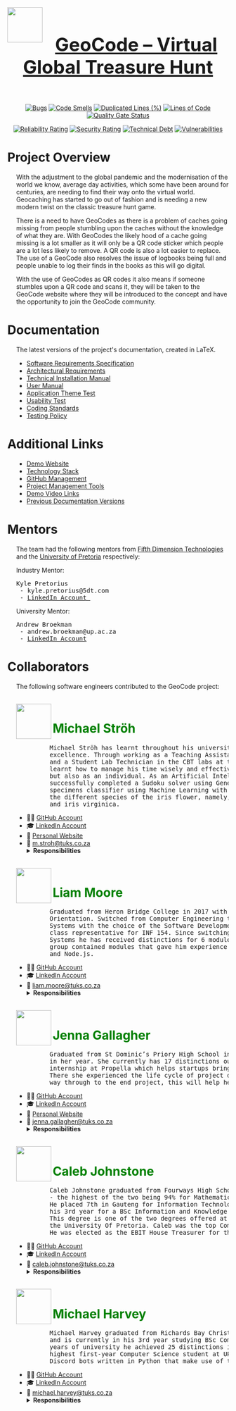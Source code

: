 <div align="center">
  <img align="left" width="80" src="https://user-images.githubusercontent.com/39992590/136713126-4d74b8ff-1b54-473f-a109-7a03cf665f6e.png">
</div>
<h1 align="center" style="color:green; font-size: 300%;" > <a href="https://geocodeapp.tech">GeoCode – Virtual Global Treasure Hunt </a></h1>

<br>
<div align="center">


[![Bugs](https://sonarcloud.io/api/project_badges/measure?project=COS301-SE-2021_GeoCode&metric=bugs)](https://sonarcloud.io/dashboard?id=COS301-SE-2021_GeoCode)
[![Code Smells](https://sonarcloud.io/api/project_badges/measure?project=COS301-SE-2021_GeoCode&metric=code_smells)](https://sonarcloud.io/dashboard?id=COS301-SE-2021_GeoCode)
[![Duplicated Lines (%)](https://sonarcloud.io/api/project_badges/measure?project=COS301-SE-2021_GeoCode&metric=duplicated_lines_density)](https://sonarcloud.io/dashboard?id=COS301-SE-2021_GeoCode)
[![Lines of Code](https://sonarcloud.io/api/project_badges/measure?project=COS301-SE-2021_GeoCode&metric=ncloc)](https://sonarcloud.io/dashboard?id=COS301-SE-2021_GeoCode)
[![Quality Gate Status](https://sonarcloud.io/api/project_badges/measure?project=COS301-SE-2021_GeoCode&metric=alert_status)](https://sonarcloud.io/dashboard?id=COS301-SE-2021_GeoCode)

</div>
<div align="center">

[![Reliability Rating](https://sonarcloud.io/api/project_badges/measure?project=COS301-SE-2021_GeoCode&metric=reliability_rating)](https://sonarcloud.io/dashboard?id=COS301-SE-2021_GeoCode)
[![Security Rating](https://sonarcloud.io/api/project_badges/measure?project=COS301-SE-2021_GeoCode&metric=security_rating)](https://sonarcloud.io/dashboard?id=COS301-SE-2021_GeoCode)
[![Technical Debt](https://sonarcloud.io/api/project_badges/measure?project=COS301-SE-2021_GeoCode&metric=sqale_index)](https://sonarcloud.io/dashboard?id=COS301-SE-2021_GeoCode)
[![Vulnerabilities](https://sonarcloud.io/api/project_badges/measure?project=COS301-SE-2021_GeoCode&metric=vulnerabilities)](https://sonarcloud.io/dashboard?id=COS301-SE-2021_GeoCode)

</div>

<!---

[![Coverage Status](https://coveralls.io/repos/github/COS301-SE-2021/GeoCode/badge.svg?branch=master)](https://coveralls.io/github/COS301-SE-2021/GeoCode?branch=master)
[![Total Views]](https://hitcounter.pythonanywhere.com/count/tag.svg?url=https://github.com/COS301-SE-2021/GeoCode.svg)
[![Build Status](https://github.com/COS301-SE-2021/GeoCode/workflows/{workflowName}/badge.svg)](https://github.com/COS301-SE-2021/GeoCode/actions)
[![Requirements](https://img.shields.io/requires/github/COS301-SE-2021/GeoCode)](https://img.shields.io/requires/github/COS301-SE-2021/GeoCode)

-->

# Project Overview

<div style="margin-left: 4%">

With the adjustment to the global pandemic and the modernisation of the world we know, average day activities, which some have been around for centuries, are needing to find their way onto the virtual world. Geocaching has started to go out of fashion and is needing a new modern twist on the classic treasure hunt game.

There is a need to have GeoCodes as there is a problem of caches going missing from people stumbling upon the caches without the knowledge of what they are. With GeoCodes the likely hood of a cache going missing is a lot smaller as it will only be a QR code sticker which people are a lot less likely to remove. A QR code is also a lot easier to replace. The use of a GeoCode also resolves the issue of logbooks being full and people unable to log their finds in the books as this will go digital.

With the use of GeoCodes as QR codes it also means if someone stumbles upon a QR code and scans it, they will be taken to the GeoCode website where they will be introduced to the concept and have the opportunity to join the GeoCode community.

</div>

# Documentation

<div style="margin-left: 4%">
	
The latest versions of the project's documentation, created in LaTeX.

* <a href="https://www.overleaf.com/read/tpdxjjnhsxxq"> Software Requirements Specification </a>
* <a href="https://www.overleaf.com/read/yvhjyygymzdn">Architectural Requirements</a>
* <a href="https://www.overleaf.com/read/kggjdjzsptbh">Technical Installation Manual</a>
* <a href="https://www.overleaf.com/read/kyrfcgymmnng">User Manual</a>
* <a href="https://www.overleaf.com/read/hpvhpdhpscwz">Application Theme Test</a>
* <a href="https://www.overleaf.com/read/fwdbkgqbjfnf">Usability Test</a>
* <a href="https://www.overleaf.com/read/byjsbnwxcgnm"> Coding Standards </a>
* <a href="https://www.overleaf.com/read/nmvtrtfmjtrh"> Testing Policy </a>

</div>

# Additional Links

<div style="margin-left: 4%">

- [Demo Website](https://cos301-se-2021.github.io/GeoCode)
- [Technology Stack](docs/Technology_Stack.md)
- [GitHub Management](docs/GitHub_Management.md)
- [Project Management Tools](docs/Project_Management_Tools.md)
- [Demo Video Links](docs/Demo_Video_Links.md)
- [Previous Documentation Versions](docs/Previous_Documentation_Versions.md)

</div>

# Mentors

<div style="margin-left: 4%">

The team had the following mentors from <a href="https://5dt.com/"> Fifth Dimension Technologies </a> and the <a href="https://www.up.ac.za/"> University of Pretoria</a> respectively:

Industry Mentor:
<pre>
Kyle Pretorius
 - kyle.pretorius@5dt.com
 - <a href="https://www.linkedin.com/in/kyle-pretorius-1880a8160/">LinkedIn Account </a>
</pre>

University Mentor:
<pre>
Andrew Broekman
 - andrew.broekman@up.ac.za
 - <a href="https://www.linkedin.com/in/andrewbroekman/">LinkedIn Account</a>
</pre>

</div>

# Collaborators

<div style="margin-left: 4%">

The following software engineers contributed to the GeoCode project:

<br/>
<img align="left" width="80" src="https://user-images.githubusercontent.com/39992590/136713416-05aa6fc3-717f-4b63-be63-18f50543022f.jpg">
<h1 style="color:green; font-size: 200%;" > Michael Ströh </h1>

   <pre>
         Michael Ströh has learnt throughout his university career that perseverance leads to
         excellence. Through working as a Teaching Assistant for COS 212 (Data Structures)
         and a Student Lab Technician in the CBT labs at the University Of Pretoria he has
         learnt how to manage his time wisely and effectively communicate not only as a team
         but also as an individual. As an Artificial Intelligence project Michael Ströh 
         successfully completed a Sudoku solver using Generic Algorithms and a flower 
         specimens classifier using Machine Learning with back propagation to identify 
         the different species of the iris flower, namely, iris setosa, iris versicolour 
         and iris virginica.
</pre>

* :man_technologist: <a href="https://github.com/Michael-Stroh"> GitHub Account </a>
* :mortar_board: <a href="https://www.linkedin.com/in/stroh-michael"> LinkedIn Account </a>
* :wave: <a href="https://michael-stroh.github.io/myCV/"> Personal Website </a>
* :email: m.stroh@tuks.co.za
   <details>
       <summary><b> Responsibilities </b></summary>
       <pre>
           - GitHub Readme creation and maintenance.
           - Documentation: 
              - Coding Standards
              - Software Requirements Specification
              - Architecture Requirements and Design Specifications
              - Testing Policy
           - Backend:
              - GeoCode Subsystem
              - System Optimization
              - Events Subsystem
		   - Testing and researched frameworks:
              - Unit Testing
              - Integration Testing
              - Jmeter
              - Sonar
              - Mockito
</pre>
   </details>


<br/>
<img align="left" width="80" src="https://user-images.githubusercontent.com/39992590/136713414-dda2cefb-7b9a-4d9f-aabc-19394d69e5cb.jpg">
<h1 style="color:green; font-size: 200%;" > Liam Moore </h1>


  <pre>
         Graduated from Heron Bridge College in 2017 with a distinction for both IT and Life
         Orientation. Switched from Computer Engineering to a BSc Information and Knowledge
         Systems with the choice of the Software Development elective group in 2019. He was the
         class representative for INF 154. Since switching to BSc Information and Knowledge
         Systems he has received distinctions for 6 modules. The Software Development elective
         group contained modules that gave him experience with C#, C# entity framework, .NET
         and Node.js.
</pre>


* :man_technologist: <a href="https://github.com/NitronBiohazard"> GitHub Account</a>
* :mortar_board: <a href="https://www.linkedin.com/in/liam-moore-410004210/"> LinkedIn  Account </a>
* :email: liam.moore@tuks.co.za
   <details>
       <summary><b> Responsibilities </b></summary>
       <pre>
           - Documentation: 
              - Software Requirements Specification
              - Architecture Requirements and Design Specifications
           - Backend: 
              - Mission Subsystem
              - LeaderBoard Subsystem
              - Events Subsystem extension for Blockly
              - Collectable Subsystem and the design patterns (Decorator and Factory patterns)
           - Usability Testing: Conducting Usability Testing
</pre>
   </details>
	

<br/>
<img align="left" width="80" src="https://user-images.githubusercontent.com/39992590/136713405-9f0d8938-aa24-4b74-bc17-d3c9b4f6fa82.jpg">
<h1 style="color:green; font-size: 200%;" > Jenna Gallagher </h1>

  <pre>
         Graduated from St Dominic’s Priory High School in 2018 with 5 distinctions and 3rd
         in her year. She currently has 17 distinctions out of 23 modules. Jenna has done an
         internship at Propella which helps startups bring their ideas to life through technology.
         There she experienced the life cycle of project development from meeting a client all the
         way through to the end project, this will help her in leading the capstone project.
</pre>

* :woman_technologist: <a href="https://github.com/JennaLynGallagher/JennaLynGallagher"> GitHub Account </a>
* :mortar_board: <a href="www.linkedin.com/in/jenna-gallagher-a79149204"> LinkedIn  Account </a>
* :wave: <a href="https://jennalyngallagher.github.io/"> Personal Website </a>
* :email: jenna.gallagher@tuks.co.za
   <details>
       <summary><b> Responsibilities </b></summary>
       <pre>
           - Documentation: 
              - Software Requirements Specification
              - Architecture Requirements and Design Specifications
              - User Manual
           - Frontend: 
              - Explore tabs Pages 
              - Events tabs Pages
              - Profile tabs Pages
              - Blockly Pages
              - QR Code Creation
           - Usability Testing: 
              - Colour Scheme Test.
              - Usability Test document.
       </pre>
   </details>

<br/>
<img align="left" width="80" src="https://user-images.githubusercontent.com/39992590/136713398-3c3662de-2dd3-4a5f-9fee-5862591f1c60.jpg">
<h1 style="color:green; font-size: 200%;" > Caleb Johnstone </h1>

  <pre>
         Caleb Johnstone graduated from Fourways High School in 2018, achieving 4 distinctions
         - the highest of the two being 94% for Mathematics and 96% for Information Technology.
         He placed 7th in Gauteng for Information Technology. Caleb is currently studying in
         his 3rd year for a BSc Information and Knowledge Systems, specialising in Data Science.
         This degree is one of the two degrees offered at the Computer Science department at
         the University Of Pretoria. Caleb was the top Computer Science student for 2019 and 2020.
         He was elected as the EBIT House Treasurer for the 2019/2020 term.
</pre>

* :man_technologist: <a href="https://github.com/CalebJohnstone"> GitHub Account</a>
* :mortar_board: <a href="https://www.linkedin.com/in/caleb-johnstone-94368a132/"> LinkedIn  Account </a>
* :email: caleb.johnstone@tuks.co.za
   <details>
       <summary><b> Responsibilities </b></summary>
       <pre>
           - Documentation: 
              - Software Requirements Specification
              - Architecture Requirements and Design Specifications
              - User Manual
           - Backend: 
              - User Subsystem 
              - Leaderboard Subsystem
              - Blockly Events
              - Mission Subsystem
              - Collectable Subsystem           
</pre>
   </details>

<br/>
<img align="left" width="80" src="https://user-images.githubusercontent.com/39992590/136713394-0993c9b5-fd2e-467d-a511-c4c1d9fc3e4e.jpg">
<h1 style="color:green; font-size: 200%;" > Michael Harvey </h1>

  <pre>
         Michael Harvey graduated from Richards Bay Christian School in 2018 with 4 distinctions,
         and is currently in his 3rd year studying BSc Computer Science. In his first two and a half
         years of university he achieved 25 distinctions in 28 modules, and he ranked as the 3rd-
         highest first-year Computer Science student at UP in 2019. On the side he maintains 2
         Discord bots written in Python that make use of the API for the mobile game Clash of Clans.
</pre>

* :man_technologist: <a href="https://github.com/robotic-coder"> GitHub Account</a>
* :mortar_board: <a href="https://www.linkedin.com/in/michaelharvey-123/"> LinkedIn  Account </a>
* :email: michael.harvey@tuks.co.za
   <details>
       <summary><b> Responsibilities </b></summary>
       <pre>
           - Frontend: 
              - Adaptive Layout
              - Augmented Reality
              - Blockly Integration
              - Collections Tab Pages
              - QR Code Creation/Scanning
              - Profile Tab Pages
           - Automation:
              - Android APK Build
              - Deployment
              - Swagger Client Generation
           - Documentation: 
              - Software Requirements Specification
              - Architecture Requirements and Design Specifications
              - Technical Installation Manual
           - Backend: Events Subsystem
           - Keycloak Integration
           - Server Management
           - GitHub Pages Setup
</pre>
   </details>


</div>
